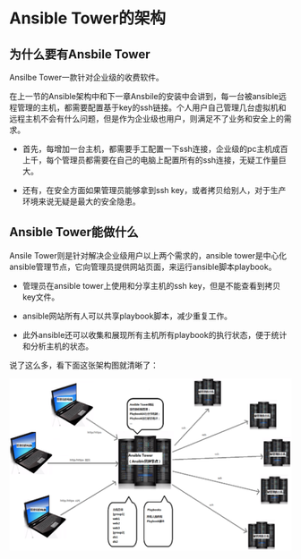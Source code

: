 # Ansible Tower的架构

## 为什么要有Ansbile Tower
Ansilbe Tower一款针对企业级的收费软件。

在上一节的Ansible架构中和下一章Ansbile的安装中会讲到，每一台被ansible远程管理的主机，都需要配置基于key的ssh链接。个人用户自己管理几台虚拟机和远程主机不会有什么问题，但是作为企业级也用户，则满足不了业务和安全上的需求。

* 首先，每增加一台主机，都需要手工配置一下ssh连接，企业级的pc主机成百上千，每个管理员都需要在自己的电脑上配置所有的ssh连接，无疑工作量巨大。


* 还有，在安全方面如果管理员能够拿到ssh key，或者拷贝给别人，对于生产环境来说无疑是最大的安全隐患。


## Ansible Tower能做什么
Ansile Tower则是针对解决企业级用户以上两个需求的，ansible tower是中心化ansible管理节点，它向管理员提供网站页面，来运行ansible脚本playbook。

* 管理员在ansible tower上使用和分享主机的ssh key，但是不能查看到拷贝key文件。

* ansible网站所有人可以共享playbook脚本，减少重复工作。

* 此外ansible还可以收集和展现所有主机所有playbook的执行状态，便于统计和分析主机的状态。

说了这么多，看下面这张架构图就清晰了：

![](ansible-tower-arti-2nd.png)


